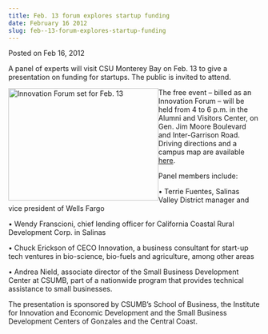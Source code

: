 ```yaml
---
title: Feb. 13 forum explores startup funding
date: February 16 2012
slug: feb--13-forum-explores-startup-funding
---
```





<span class="date">Posted on Feb 16, 2012    </span>
<p>A panel of experts will visit CSU Monterey Bay on Feb. 13 to
give a presentation on funding for startups. The public is invited
to attend.</p>
<p><img alt="Innovation Forum set for Feb. 13" src="http://news.csumb.edu/sites/default/files/65/attachments/news/images/innovation9.jpg" style="float:left; width:300px; height:225px">The free event &#x2013;
billed as an Innovation Forum &#x2013; will be held from 4 to 6 p.m. in
the Alumni and Visitors Center, on Gen. Jim Moore Boulevard and
Inter-Garrison Road. Driving directions and a campus map are
available <a href="http://csumb.edu/map" rel="nofollow">here</a>.</img></p>
<p>Panel members include:</p>
<p>&#x2022; Terrie Fuentes, Salinas Valley District manager and vice
president of Wells Fargo</p>
<p>&#x2022; Wendy Franscioni, chief lending officer for California Coastal
Rural Development Corp. in Salinas</p>
<p>&#x2022; Chuck Erickson of CECO Innovation, a business consultant for
start-up tech ventures in bio-science, bio-fuels and agriculture,
among other areas</p>
<p>&#x2022; Andrea Nield, associate director of the Small Business
Development Center at CSUMB, part of a nationwide program that
provides technical assistance to small businesses.</p>
<p>The presentation is sponsored by CSUMB&#x2019;s School of Business, the
Institute for Innovation and Economic Development and the Small
Business Development Centers of Gonzales and the Central Coast.</p>
<p>&#xA0;</p>
<p><br>
&#xA0;</br></p>





